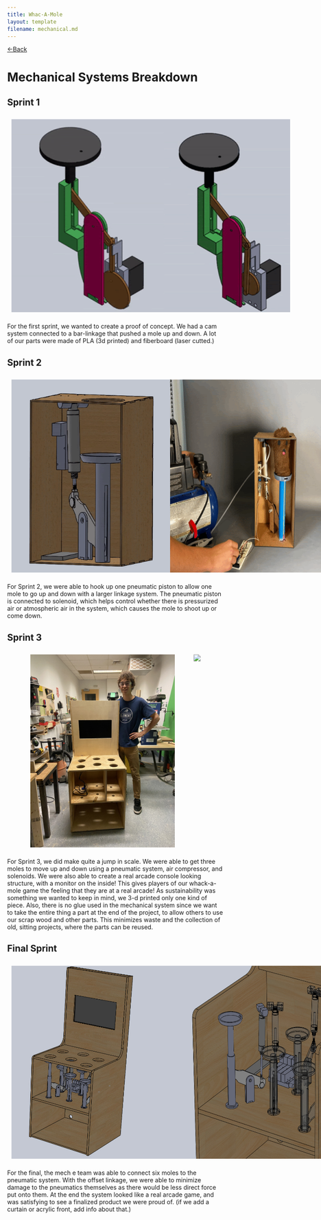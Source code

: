 ```yaml
---
title: Whac-A-Mole
layout: template
filename: mechanical.md
--- 
```

[<-Back](./index.md) 

# Mechanical Systems Breakdown

## Sprint 1

<div style="display:flex;flex-direction:row;justify-content:space-evenly;padding:10px;max-width:700px">
<img src="website-images/mechanical/sprint_1-1.gif" width =auto height = "450px" padding = "5px">
<img src="website-images/mechanical/sprint_1-2.gif" width =auto height = "450px" padding = "5px">
</div>

For the first sprint, we wanted to create a proof of concept. We had a cam system connected to a bar-linkage that pushed a mole up and down. A lot of our parts were made of PLA (3d printed) and fiberboard (laser cutted.) 

## Sprint 2

<div style="display:flex;flex-direction:row;justify-content:space-evenly;padding:10px;max-width:700px">
<img src="website-images/mechanical/sprint_2-1.gif" width =auto height = "450px" padding = "5px">
<img src="website-images/mechanical/sprint_2-2.gif" width =auto height = "450px" padding = "5px">
</div>

For Sprint 2, we were able to hook up one pneumatic piston to allow one mole to go up and down with a larger linkage system. The pneumatic piston is connected to solenoid, which helps control whether there is pressurized air or atmospheric air in the system, which causes the mole to shoot up or come down. 

## Sprint 3

<div style="display:flex;flex-direction:row;justify-content:space-evenly;padding:10px;max-width:700px">
<img src="website-images/mechanical/sprint_3-1.JPG" width =auto height = "450px" padding = "5px">
<img src="website-images/mechanical/sprint_3-2.gif" width =auto height = "450px" padding = "5px">
</div>

For Sprint 3, we did make quite a jump in scale. We were able to get three moles to move up and down using a pneumatic system, air compressor, and solenoids. We were also able to create a real arcade console looking structure, with a monitor on the inside! This gives players of our whack-a-mole game the feeling that they are at a real arcade! As sustainability was something we wanted to keep in mind, we 3-d printed only one kind of piece. Also, there is no glue used in the mechanical system since we want to take the entire thing a part at the end of the project, to allow others to use our scrap wood and other parts. This minimizes waste and the collection of old, sitting projects, where the parts can be reused. 

## Final Sprint

<div style="display:flex;flex-direction:row;justify-content:space-evenly;padding:10px;max-width:700px">
<img src="website-images/mechanical/final-1.jpg" width =auto height = "450px" padding = "5px">
<img src="website-images/mechanical/final-2.jpg" width =auto height = "450px" padding = "5px">
</div>

For the final, the mech e team was able to connect six moles to the pneumatic system. With the offset linkage, we were able to minimize damage to the pneumatics themselves as there would be less direct force put onto them. At the end the system looked like a real arcade game, and was satisfying to see a finalized product we were proud of. (if we add a curtain or acrylic front, add info about that.)
